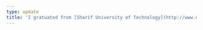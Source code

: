 ```yaml
---
type: update
title: 'I gratuated from [Sharif University of Technology](http://www.en.sharif.edu) with an M.Sc degree in information technology engineering, networked systems.'
---
```

